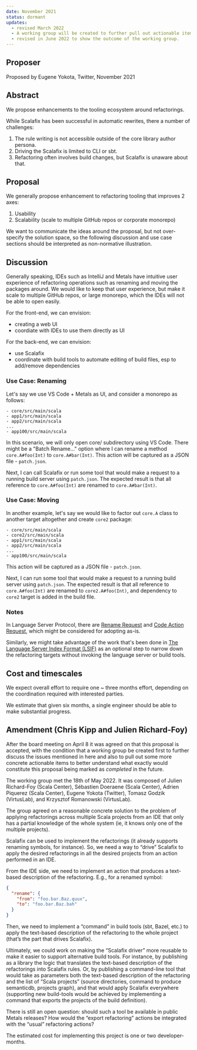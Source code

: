 ```yaml
---
date: November 2021
status: dormant
updates:
  - revised March 2022
  - A working group will be created to further pull out actionable items from this proposal before any work will begin.
  - revised in June 2022 to show the outcome of the working group.
---
```


## Proposer

Proposed by Eugene Yokota, Twitter, November 2021

## Abstract

We propose enhancements to the tooling ecosystem around refactorings.

While Scalafix has been successful in automatic rewrites, there a number of challenges:

1. The rule writing is not accessible outside of the core library author persona.
2. Driving the Scalafix is limited to CLI or sbt.
3. Refactoring often involves build changes, but Scalafix is unaware about that.

## Proposal

We generally propose enhancement to refactoring tooling that improves 2 axes:
1. Usability
2. Scalability (scale to multiple GitHub repos or corporate monorepo)

We want to communicate the ideas around the proposal, but not over-specify the solution space,
so the following discussion and use case sections should be interpreted as non-normative illustration.

## Discussion

Generally speaking, IDEs such as IntelliJ and Metals have intuitive user experience
of refactoring operations such as renaming and moving the packages around.
We would like to keep that user experience, but make it scale to multiple GitHub repos, or large monorepo,
which the IDEs will not be able to open easily.

For the front-end, we can envision:
- creating a web UI
- coordiate with IDEs to use them directly as UI

For the back-end, we can envision:
- use Scalafix
- coordinate with build tools to automate editing of build files, esp to add/remove dependencies

### Use Case: Renaming

Let's say we use VS Code + Metals as UI, and consider a monorepo as follows:

```
- core/src/main/scala
- app1/src/main/scala
- app2/src/main/scala
...
- app100/src/main/scala
```

In this scenario, we will only open core/ subdirectory using VS Code. There might be a "Batch Rename…" option where I can rename a method `core.A#foo(Int)` to `core.A#bar(Int)`. This action will be captured as a JSON file - `patch.json`.

Next, I can call Scalafix or run some tool that would make a request to a running build server using `patch.json`. The expected result is that all reference to `core.A#foo(Int)` are renamed to `core.A#bar(Int)`.

### Use Case: Moving

In another example, let's say we would like to factor out `core.A` class to another target altogether and create `core2` package:

```
- core/src/main/scala
- core2/src/main/scala
- app1/src/main/scala
- app2/src/main/scala
...
- app100/src/main/scala
```

This action will be captured as a JSON file - `patch.json`.

Next, I can run some tool that would make a request to a running build server using `patch.json`. The expected result is that all reference to `core.A#foo(Int)` are renamed to `core2.A#foo(Int)`, and dependency to `core2` target is added in the build file.

### Notes

In Language Server Protocol, there are [Rename Request][lsp-rename] and [Code Action Request][lsp-car], which might be considered for adopting as-is.

Similarly, we might take advantage of the work that's been done in [The Language Server Index Format (LSIF)][lsif] as an optional step to narrow down the refactoring targets without invoking the language server or build tools.

## Cost and timescales

We expect overall effort to require one ~ three months effort, depending on the coordination required with interested parties.

We estimate that given six months, a single engineer should be able to make substantial progress.
 
## Amendment (Chris Kipp and Julien Richard-Foy)

After the board meeting on April 8 it was agreed on that this proposal is
accepted, with the condition that a working group be created first to further
discuss the issues mentioned in here and also to pull out some more concrete
actionable items to better understand what exactly would constitute this
proposal being marked as *completed* in the future.

The working group met the 18th of May 2022. It was composed of Julien Richard-Foy (Scala Center), Sébastien Doeraene (Scala Center), Adrien Piquerez (Scala Center), Eugene Yokota (Twitter), Tomasz Godzik (VirtusLab), and Krzysztof Romanowski (VirtusLab).

The group agreed on a reasonable concrete solution to the problem of applying refactorings across multiple Scala projects from an IDE that only has a partial knowledge of the whole system (ie, it knows only one of the multiple projects).

Scalafix can be used to implement the refactorings (it already supports renaming symbols, for instance). So, we need a way to “drive” Scalafix to apply the desired refactorings in all the desired projects from an action performed in an IDE.

From the IDE side, we need to implement an action that produces a text-based description of the refactoring. E.g., for a renamed symbol:

~~~ json
{
  "rename": {
    "from": "foo.bar.Baz.quux",
    "to": "foo.bar.Baz.bah"
  }
}
~~~

Then, we need to implement a “command” in build tools (sbt, Bazel, etc.) to apply the text-based description of the refactoring to the whole project (that’s the part that drives Scalafix).

Ultimately, we could work on making the “Scalafix driver” more reusable to make it easier to support alternative build tools. For instance, by publishing as a library the logic that translates the text-based description of the refactorings into Scalafix rules. Or, by publishing a command-line tool that would take as parameters both the text-based description of the refactoring and the list of “Scala projects” (source directories, command to produce semanticdb, projects graph), and that would apply Scalafix everywhere (supporting new build-tools would be achieved by implementing a command that exports the projects of the build definition).

There is still an open question: should such a tool be available in public Metals releases? How would the “export refactoring” actions be integrated with the “usual” refactoring actions?

The estimated cost for implementing this project is one or two developer-months.

  [lsp-rename]: https://microsoft.github.io/language-server-protocol/specifications/specification-current/#textDocument_rename
  [lsp-car]: https://microsoft.github.io/language-server-protocol/specifications/specification-current/#textDocument_codeAction
  [lsif]: https://code.visualstudio.com/blogs/2019/02/19/lsif
  [lsif-java]: https://sourcegraph.github.io/lsif-java/
